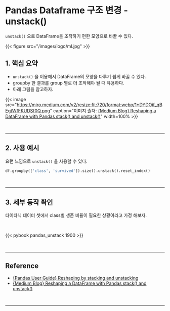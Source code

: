 # Pandas Dataframe 구조 변경 - unstack()


`unstack()` 으로 DataFrame을 조작하기 편한 모양으로 바꿀 수 있다.
<!--more-->

{{< figure src="/images/logo/ml.jpg" >}}

## 1. 핵심 요약
- `unstack()` 을 이용해서 DataFrame의 모양을 다루기 쉽게 바꿀 수 있다.
- groupby 한 결과를 group 별로 더 조작해야 될 때 유용하다.
- 아래 그림을 참고하자.

{{< image src="https://miro.medium.com/v2/resize:fit:720/format:webp/1*DYDOif_qBEgtWfFKUDSf0Q.png" caption="이미지 출처: [{Medium Blog} Reshaping a DataFrame with Pandas stack() and unstack()](https://towardsdatascience.com/reshaping-a-dataframe-with-pandas-stack-and-unstack-925dc9ce1289)" width=100% >}}

<br/>

---

## 2. 사용 예시
요런 느낌으로 `unstack()` 을 사용할 수 있다.

```python
df.groupby(['class', 'survived']).size().unstack().reset_index()
```

<br/>

---

## 3. 세부 동작 확인
타이타닉 데이터 셋에서 class별 생존 비율이 필요한 상황이라고 가정 해보자.

<br/>

{{< pybook pandas_unstack 1900 >}}

<br/>

---

## Reference
- [{Pandas User Guide} Reshaping by stacking and unstacking](https://pandas.pydata.org/docs/user_guide/reshaping.html#reshaping-by-stacking-and-unstacking)
- [{Medium Blog} Reshaping a DataFrame with Pandas stack() and unstack()](https://towardsdatascience.com/reshaping-a-dataframe-with-pandas-stack-and-unstack-925dc9ce1289)

<br/>

---

